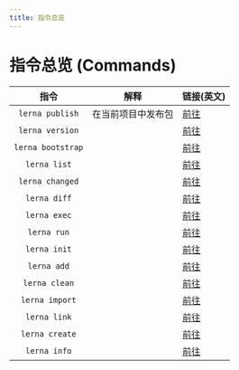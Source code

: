 ```yaml
---
title: 指令总览
---
```


# 指令总览 (Commands)

| 指令 | 解释 | 链接(英文) |
|:---:|----|-----|
| `lerna publish` | 在当前项目中发布包 |[前往](https://github.com/lerna/lerna/blob/master/commands/publish#readme) |
| `lerna version` | |[前往](https://github.com/lerna/lerna/blob/master/commands/version#readme)|
| `lerna bootstrap` | |[前往](https://github.com/lerna/lerna/blob/master/commands/bootstrap#readme)|
| `lerna list` |  |[前往](https://github.com/lerna/lerna/blob/master/commands/list#readme)|
| `lerna changed` |   |[前往](https://github.com/lerna/lerna/blob/master/commands/changed#readme)|
| `lerna diff` |   |[前往](https://github.com/lerna/lerna/blob/master/commands/diff#readme)|
| `lerna exec` |   |[前往](https://github.com/lerna/lerna/blob/master/commands/exec#readme)|
| `lerna run` |   |[前往](https://github.com/lerna/lerna/blob/master/commands/run#readme)|
| `lerna init` |   |[前往](https://github.com/lerna/lerna/blob/master/commands/init#readme)|
| `lerna add` |   |[前往](https://github.com/lerna/lerna/blob/master/commands/add#readme)|
| `lerna clean` |   |[前往](https://github.com/lerna/lerna/blob/master/commands/clean#readme)|
| `lerna import` |    |[前往](https://github.com/lerna/lerna/blob/master/commands/import#readme)|
| `lerna link` |    |[前往](https://github.com/lerna/lerna/blob/master/commands/link#readme)|
| `lerna create` |    |[前往](https://github.com/lerna/lerna/blob/master/commands/create#readme)|
| `lerna info` |    |[前往](https://github.com/lerna/lerna/blob/master/commands/info#readme)|


